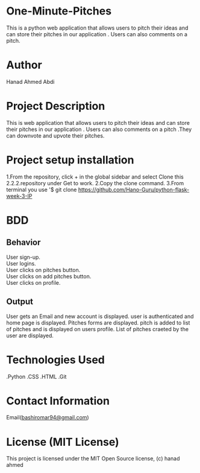 # One-Minute-Pitches
This is a python web application that allows users to pitch their ideas and can store their pitches in our application . Users can also comments on a pitch.
# Author
Hanad Ahmed Abdi
# Project Description
This is web application that allows users to pitch their ideas and can store their pitches in our application . Users can also comments on a pitch .They can downvote and upvote their pitches.
# Project setup installation
1.From the repository, click + in the global sidebar and select Clone this 2.2.2.repository under Get to work.
2.Copy the clone command.
3.From terminal you use '$ git clone https://github.com/Hano-Guru/python-flask-week-3-IP

# BDD

## Behavior	
User sign-up.	
User logins.	
User clicks on pitches button.	
User clicks on add pitches button.	
User clicks on profile.

## Output
User gets an Email and new account is displayed.
user is authenticated and home page is displayed.
Pitches forms are displayed.
pitch is added to list of pitches and is displayed on users profile.
List of pitches craeted by the user are displayed.

# Technologies Used
.Python
.CSS
.HTML
.Git

# Contact Information
 Email(bashiromar94@gmail.com)

# License (MIT License)
This project is licensed under the MIT Open Source license, (c) hanad ahmed
